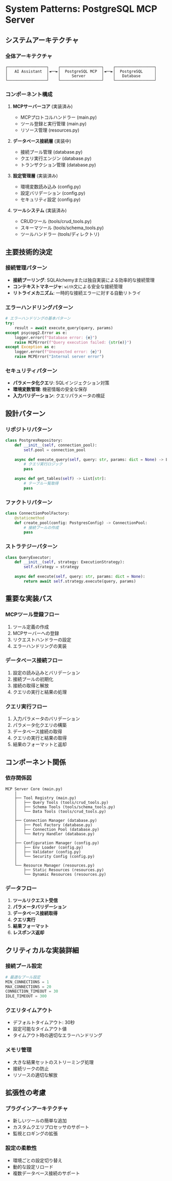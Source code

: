 # System Patterns: PostgreSQL MCP Server

## システムアーキテクチャ

### 全体アーキテクチャ
```
┌─────────────────┐    ┌──────────────────┐    ┌─────────────────┐
│   AI Assistant  │◄──►│  PostgreSQL MCP  │◄──►│  PostgreSQL     │
│                 │    │     Server       │    │   Database      │
└─────────────────┘    └──────────────────┘    └─────────────────┘
```

### コンポーネント構成
1. **MCPサーバーコア** (実装済み)
   - MCPプロトコルハンドラー (main.py)
   - ツール登録と実行管理 (main.py)
   - リソース管理 (resources.py)

2. **データベース接続層** (実装中)
   - 接続プール管理 (database.py)
   - クエリ実行エンジン (database.py)
   - トランザクション管理 (database.py)

3. **設定管理層** (実装済み)
   - 環境変数読み込み (config.py)
   - 設定バリデーション (config.py)
   - セキュリティ設定 (config.py)

4. **ツールシステム** (実装済み)
   - CRUDツール (tools/crud_tools.py)
   - スキーマツール (tools/schema_tools.py)
   - ツールハンドラー (tools/ディレクトリ)

## 主要技術的決定

### 接続管理パターン
- **接続プーリング**: SQLAlchemyまたは独自実装による効率的な接続管理
- **コンテキストマネージャ**: `with`文による安全な接続管理
- **リトライメカニズム**: 一時的な接続エラーに対する自動リトライ

### エラーハンドリングパターン
```python
# エラーハンドリングの基本パターン
try:
    result = await execute_query(query, params)
except psycopg2.Error as e:
    logger.error(f"Database error: {e}")
    raise MCPError(f"Query execution failed: {str(e)}")
except Exception as e:
    logger.error(f"Unexpected error: {e}")
    raise MCPError("Internal server error")
```

### セキュリティパターン
- **パラメータ化クエリ**: SQLインジェクション対策
- **環境変数管理**: 機密情報の安全な保存
- **入力バリデーション**: クエリパラメータの検証

## 設計パターン

### リポジトリパターン
```python
class PostgresRepository:
    def __init__(self, connection_pool):
        self.pool = connection_pool
    
    async def execute_query(self, query: str, params: dict = None) -> List[Dict]:
        # クエリ実行ロジック
        pass
    
    async def get_tables(self) -> List[str]:
        # テーブル一覧取得
        pass
```

### ファクトリパターン
```python
class ConnectionPoolFactory:
    @staticmethod
    def create_pool(config: PostgresConfig) -> ConnectionPool:
        # 接続プールの作成
        pass
```

### ストラテジーパターン
```python
class QueryExecutor:
    def __init__(self, strategy: ExecutionStrategy):
        self.strategy = strategy
    
    async def execute(self, query: str, params: dict = None):
        return await self.strategy.execute(query, params)
```

## 重要な実装パス

### MCPツール登録フロー
1. ツール定義の作成
2. MCPサーバーへの登録
3. リクエストハンドラーの設定
4. エラーハンドリングの実装

### データベース接続フロー
1. 設定の読み込みとバリデーション
2. 接続プールの初期化
3. 接続の取得と解放
4. クエリの実行と結果の処理

### クエリ実行フロー
1. 入力パラメータのバリデーション
2. パラメータ化クエリの構築
3. データベース接続の取得
4. クエリの実行と結果の取得
5. 結果のフォーマットと返却

## コンポーネント関係

### 依存関係図
```
MCP Server Core (main.py)
    │
    ├── Tool Registry (main.py)
    │   ├── Query Tools (tools/crud_tools.py)
    │   ├── Schema Tools (tools/schema_tools.py)
    │   └── Data Tools (tools/crud_tools.py)
    │
    ├── Connection Manager (database.py)
    │   ├── Pool Factory (database.py)
    │   ├── Connection Pool (database.py)
    │   └── Retry Handler (database.py)
    │
    ├── Configuration Manager (config.py)
    │   ├── Env Loader (config.py)
    │   ├── Validator (config.py)
    │   └── Security Config (config.py)
    │
    └── Resource Manager (resources.py)
        ├── Static Resources (resources.py)
        └── Dynamic Resources (resources.py)
```

### データフロー
1. **ツールリクエスト受信**
2. **パラメータバリデーション**
3. **データベース接続取得**
4. **クエリ実行**
5. **結果フォーマット**
6. **レスポンス返却**

## クリティカルな実装詳細

### 接続プール設定
```python
# 最適なプール設定
MIN_CONNECTIONS = 1
MAX_CONNECTIONS = 20
CONNECTION_TIMEOUT = 30
IDLE_TIMEOUT = 300
```

### クエリタイムアウト
- デフォルトタイムアウト: 30秒
- 設定可能なタイムアウト値
- タイムアウト時の適切なエラーハンドリング

### メモリ管理
- 大きな結果セットのストリーミング処理
- 接続リークの防止
- リソースの適切な解放

## 拡張性の考慮

### プラグインアーキテクチャ
- 新しいツールの簡単な追加
- カスタムクエリプロセッサのサポート
- 監視とロギングの拡張

### 設定の柔軟性
- 環境ごとの設定切り替え
- 動的な設定リロード
- 複数データベース接続のサポート
